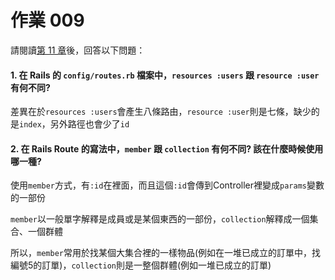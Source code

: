 # 作業 009

請閱讀[第 11 章](http://railsbook.tw/chapters/11-routes.html)後，回答以下問題：

#### 1. 在 Rails 的 `config/routes.rb` 檔案中，`resources :users` 跟 `resource :user` 有何不同?

差異在於`resources :users`會產生八條路由，`resource :user`則是七條，缺少的是`index`，另外路徑也會少了`id`


#### 2. 在 Rails Route 的寫法中，`member` 跟 `collection` 有何不同? 該在什麼時候使用哪一種?

使用`member`方式，有`:id`在裡面，而且這個`:id`會傳到Controller裡變成`params`變數的一部份

`member`以一般單字解釋是成員或是某個東西的一部份，`collection`解釋成一個集合、一個群體

所以，`member`常用於找某個大集合裡的一樣物品(例如在一堆已成立的訂單中，找編號5的訂單)，`collection`則是一整個群體(例如一堆已成立的訂單)
